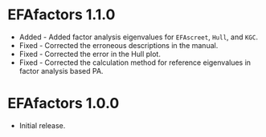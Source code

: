 # EFAfactors 1.1.0

-   Added   -  Added factor analysis eigenvalues for `EFAscreet`, `Hull`, and `KGC`.
-   Fixed   -  Corrected the erroneous descriptions in the manual.
-   Fixed   -  Corrected the error in the Hull plot.
-   Fixed   -  Corrected the calculation method for reference eigenvalues in factor analysis based PA.

# EFAfactors 1.0.0

-   Initial release.

